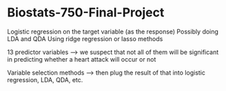 # Biostats-750-Final-Project

Logistic regression on the target variable (as the response)
Possibly doing LDA and QDA
Using ridge regression or lasso methods

13 predictor variables --> we suspect that not all of them will be significant in predicting whether a heart attack will occur or not

Variable selection methods --> then plug the result of that into logistic regression, LDA, QDA, etc. 
